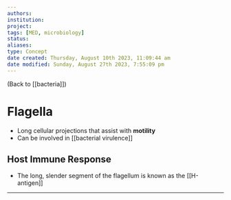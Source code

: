 ```yaml
---
authors: 
institution: 
project: 
tags: [MED, microbiology]
status: 
aliases: 
type: Concept
date created: Thursday, August 10th 2023, 11:09:44 am
date modified: Sunday, August 27th 2023, 7:55:09 pm
---
```


(Back to [[bacteria]])

# Flagella

- Long cellular projections that assist with **motility**
- Can be involved in [[bacterial virulence]]

## Host Immune Response
- The long, slender segment of the flagellum is known as the [[H-antigen]]

---
